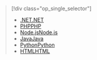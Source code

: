 > [!div class="op_single_selector"]
> * [<span data-ttu-id="8386f-101">.NET</span><span class="sxs-lookup"><span data-stu-id="8386f-101">.NET</span></span>](../articles/app-service-web/app-service-web-get-started-dotnet.md)
> * [<span data-ttu-id="8386f-102">PHP</span><span class="sxs-lookup"><span data-stu-id="8386f-102">PHP</span></span>](../articles/app-service-web/app-service-web-get-started-php.md)
> * [<span data-ttu-id="8386f-103">Node.js</span><span class="sxs-lookup"><span data-stu-id="8386f-103">Node.js</span></span>](../articles/app-service-web/app-service-web-get-started-nodejs.md)
> * [<span data-ttu-id="8386f-104">Java</span><span class="sxs-lookup"><span data-stu-id="8386f-104">Java</span></span>](../articles/app-service-web/app-service-web-get-started-java.md)
> * [<span data-ttu-id="8386f-105">Python</span><span class="sxs-lookup"><span data-stu-id="8386f-105">Python</span></span>](../articles/app-service-web/app-service-web-get-started-python.md)
> * [<span data-ttu-id="8386f-106">HTML</span><span class="sxs-lookup"><span data-stu-id="8386f-106">HTML</span></span>](../articles/app-service-web/app-service-web-get-started-html.md)
> 
> 

